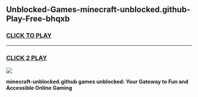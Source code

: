 
## Unblocked-Games-minecraft-unblocked.github-Play-Free-bhqxb
<h3>
<a href="https://premium76.site?title=minecraft-unblocked.github&ref=18A1">CLICK TO PLAY</a></h3>
<hr>

<h3>
<a href="https://premium76.site?title=minecraft-unblocked.github&ref=18A1">CLICK 2 PLAY</a>
  
</h3>

<a href="https://premium76.site?title=minecraft-unblocked.github&ref=18A1"><img src="https://clearcache.store/games.png"></a>


**minecraft-unblocked.github games unblocked: Your Gateway to Fun and Accessible Online Gaming**
